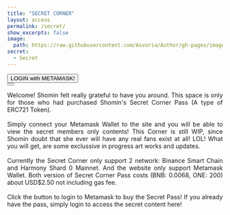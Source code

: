 ```yaml
---
title: "SECRET CORNER"
layout: access
permalink: /secret/
show_excerpts: false
image:
  path: https://raw.githubusercontent.com/Asvoria/Author/gh-pages/images/memberCardS.png
secret:
  - Secret
---
```

<div class="buttonsArea">
  <span id="BTNlogin" class="is-visible">
    <button class="btn">
      <span id="BTNloginText">LOGIN with METAMASK!</span>
    </button>
  </span>
  
  <div id="Title" class="msgTitle"></div>
  
  <span id="buyBTN" class="hideclass">
    <button class="btn">
      <span id="buyBTNtext"></span>
    </button>
  </span>
  <div><span id="MsgArea" class="is-visible">
  <p style="text-align: justify;">Welcome! Shomin felt really grateful to have you around.
  This space is only for those who had purchased Shomin's Secret Corner Pass (A type of ERC721 Token).<br><br>
  Simply connect your Metamask Wallet to the site and you will be able to view the secret members only contents! This Corner is still WIP, since Shomin doubt that she ever will have any real fans exist at all! LOL! What you will get, are some exclussive in progress art works and updates.<br><br>
  Currently the Secret Corner only support 2 network: Binance Smart Chain and Harmony Shard 0 Mainnet. And the website only support Metamask Wallet. Both version of Secret Corner Pass costs (BNB: 0.0068, ONE: 200) about USD$2.50 not including gas fee.<br><br>
  Click the button to login to Metamask to buy the Secret Pass! If you already have the pass, simply login to access the secret content here!</p><br><br>
  </span></div>
  <div><span id="CntArea"></span></div>
  <script src="../bundled/bundle.js" defer></script>

<!--object type="text/html" data="https://asvoria.github.io/ShominHarmonyNFT/" title="Secret Corner" style="border: none; width: 100%;height: 560px;"></object-->

<!--iframe src="https://asvoria.github.io/ShominHarmonyNFT/" title="Secret Corner" style="border: none; width: 100%;height: 560px;"></iframe-->
<!--Problem: If user set to wrong chain, and click approave, the tokens will gone to non existing contract on the wrong chain with the same contract number-->